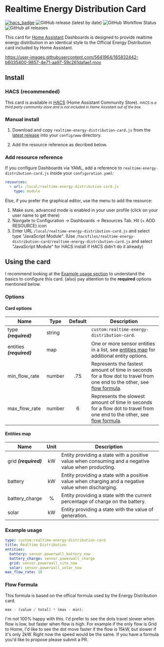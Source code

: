 # Realtime Energy Distribution Card

[![hacs_badge](https://img.shields.io/badge/HACS-Default-41BDF5.svg?style=flat-square)](https://github.com/hacs/integration)
![GitHub release (latest by date)](https://img.shields.io/github/v/release/ulic75/realtime-energy-distribution-card?style=flat-square)
![GitHub Workflow Status](https://img.shields.io/github/workflow/status/ulic75/realtime-energy-distribution-card/CI?style=flat-square)
![GitHub all releases](https://img.shields.io/github/downloads/ulic75/realtime-energy-distribution-card/total?style=flat-square)

This card for [Home Assistant](https://github.com/home-assistant/home-assistant) Dashboards is designed to provide realtime energy distribution in an identical style to the Official Energy Distribution card included by Home Assistant.

https://user-images.githubusercontent.com/5641964/165832442-b6035400-9857-4e71-aa97-59c261dafae1.mov


## Install

### HACS (recommended)

This card is available in [HACS](https://hacs.xyz/) (Home Assistant Community Store).
<small>_HACS is a third party community store and is not included in Home Assistant out of the box._</small>

### Manual install

1. Download and copy `realtime-energy-distribution-card.js` from the [latest release](https://github.com/ulic75/realtime-energy-distribution-card/releases/latest) into your `config/www` directory.

2. Add the resource reference as decribed below.

### Add resource reference

If you configure Dashboards via YAML, add a reference to `realtime-energy-distribution-card.js` inside your `configuration.yaml`:

```yaml
resources:
  - url: /local/realtime-energy-distribution-card.js
    type: module
```

Else, if you prefer the graphical editor, use the menu to add the resource:

1. Make sure, advanced mode is enabled in your user profile (click on your user name to get there)
2. Navigate to Configuration -> Dashboards -> Resources Tab. Hit (+ ADD RESOURCE) icon
3. Enter URL `/local/realtime-energy-distribution-card.js` and select type "JavaScript Module".
   (Use `/hacsfiles/realtime-energy-distribution-card/realtime-energy-distribution-card.js` and select "JavaScript Module" for HACS install if HACS didn't do it already)

## Using the card

I recommend looking at the [Example usage section](#example-usage) to understand the basics to configure this card.
(also) pay attention to the **required** options mentioned below.

### Options

#### Card options

| Name                      | Type   | Default | Description                                                                                                                             |
| ------------------------- | ------ | :-----: | --------------------------------------------------------------------------------------------------------------------------------------- |
| type **_(required)_**     | string |         | `custom:realtime-energy-distribution-card`.                                                                                             |
| entities **_(required)_** | map    |         | One or more sensor entities in a list, see [entities map](#entities-map) for additional entity options.                                 |
| min_flow_rate             | number |   .75   | Represents the fastest amount of time in seconds for a flow dot to travel from one end to the other, see [flow formula](#flow-formula). |
| max_flow_rate             | number |    6    | Represents the slowest amount of time in seconds for a flow dot to travel from one end to the other, see [flow formula](#flow-formula). |

#### Entities map

| Name                  | Unit | Description                                                                                         |
| --------------------- | :--: | --------------------------------------------------------------------------------------------------- |
| grid **_(required)_** |  kW  | Entity providing a state with a positive value when consuming and a negative value when producting. |
| battery               |  kW  | Entity providing a state with a positive value when charging and a negative value when discharging. |
| battery_charge        |  %   | Entity providing a state with the current percentage of charge on the battery.                      |
| solar                 |  kW  | Entity providing a state with the value of generation.                                              |

### Example usage

```yaml
type: custom:realtime-energy-distribution-card
title: Realtime Distribution
entities:
  battery: sensor.powerwall_battery_now
  battery_charge: sensor.powerwall_charge
  grid: sensor.powerwall_site_now
  solar: sensor.powerwall_solar_now
max_flow_rate: 10
```

### Flow Formula

This formula is based on the offical formula used by the Energy Distribution card.

```js
max - (value / total) * (max - min);
```

I'm not 100% happy with this. I'd prefer to see the dots travel slower when flow is low, but faster when flow is high. For example if the only flow is Grid to Home, I'd like to see the dot move faster if the flow is 15kW, but slower if it's only 2kW. Right now the speed would be the same. If you have a formula you'd like to propose please submit a PR.

